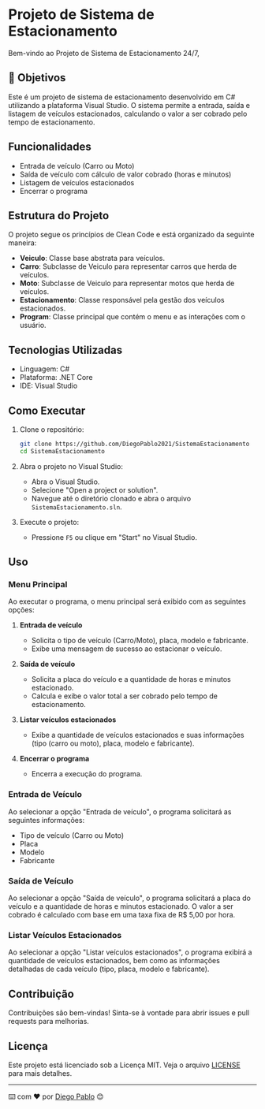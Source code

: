 # Projeto de Sistema de Estacionamento
Bem-vindo ao Projeto de Sistema de Estacionamento 24/7,

## 🚀 Objetivos
Este é um projeto de sistema de estacionamento desenvolvido em C# utilizando a plataforma Visual Studio. O sistema permite a entrada, saída e listagem de veículos estacionados,
calculando o valor a ser cobrado pelo tempo de estacionamento.

## Funcionalidades

- Entrada de veículo (Carro ou Moto)
- Saída de veículo com cálculo de valor cobrado (horas e minutos)
- Listagem de veículos estacionados
- Encerrar o programa

## Estrutura do Projeto

O projeto segue os princípios de Clean Code e está organizado da seguinte maneira:

- **Veiculo**: Classe base abstrata para veículos.
- **Carro**: Subclasse de Veiculo para representar carros que herda de veículos.
- **Moto**: Subclasse de Veiculo para representar motos que herda de veículos.
- **Estacionamento**: Classe responsável pela gestão dos veículos estacionados.
- **Program**: Classe principal que contém o menu e as interações com o usuário.

## Tecnologias Utilizadas

- Linguagem: C#
- Plataforma: .NET Core
- IDE: Visual Studio

## Como Executar

1. Clone o repositório:

    ```bash
    git clone https://github.com/DiegoPablo2021/SistemaEstacionamento
    cd SistemaEstacionamento
    ```

2. Abra o projeto no Visual Studio:

    - Abra o Visual Studio.
    - Selecione "Open a project or solution".
    - Navegue até o diretório clonado e abra o arquivo `SistemaEstacionamento.sln`.

3. Execute o projeto:

    - Pressione `F5` ou clique em "Start" no Visual Studio.

## Uso

### Menu Principal

Ao executar o programa, o menu principal será exibido com as seguintes opções:

1. **Entrada de veículo**
   - Solicita o tipo de veículo (Carro/Moto), placa, modelo e fabricante.
   - Exibe uma mensagem de sucesso ao estacionar o veículo.

2. **Saída de veículo**
   - Solicita a placa do veículo e a quantidade de horas e minutos estacionado.
   - Calcula e exibe o valor total a ser cobrado pelo tempo de estacionamento.

3. **Listar veículos estacionados**
   - Exibe a quantidade de veículos estacionados e suas informações (tipo (carro ou moto), placa, modelo e fabricante).

4. **Encerrar o programa**
   - Encerra a execução do programa.

### Entrada de Veículo

Ao selecionar a opção "Entrada de veículo", o programa solicitará as seguintes informações:

- Tipo de veículo (Carro ou Moto)
- Placa
- Modelo
- Fabricante

### Saída de Veículo

Ao selecionar a opção "Saída de veículo", o programa solicitará a placa do veículo e a quantidade de horas e minutos estacionado. O valor a ser cobrado é calculado com base
em uma taxa fixa de R$ 5,00 por hora.

### Listar Veículos Estacionados

Ao selecionar a opção "Listar veículos estacionados", o programa exibirá a quantidade de veículos estacionados, bem como as informações detalhadas de cada veículo
(tipo, placa, modelo e fabricante).

## Contribuição

Contribuições são bem-vindas! Sinta-se à vontade para abrir issues e pull requests para melhorias.

## Licença

Este projeto está licenciado sob a Licença MIT. Veja o arquivo [LICENSE](LICENSE) para mais detalhes.


---
⌨️ com ❤️ por [Diego Pablo](https://github.com/DiegoPablo2021) 😊
